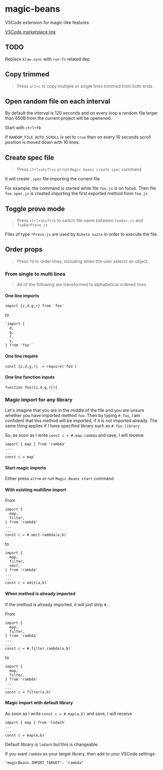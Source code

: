 # magic-beans

VSCode extension for magic-like features

[VSCode marketplace link](https://marketplace.visualstudio.com/items?itemName=selfrefactor.magic-beans)

## TODO

Replace `klaw-sync` with `run-fn` related dep

## Copy trimmed

> Press `alt+c` to copy multiple or single lines trimmed from both ends

## Open random file on each interval

By default the interval is 120 seconds and on every loop a random file larger than 650B from the current project will be openened.

Start with `ctrl+f8`

If `RANDOM_FILE_AUTO_SCROLL` is set to `true` then on every 10 seconds scroll position is moved down with 10 lines.

## Create spec file

> Press `ctrl+shift+x` or run `Magic beans create spec` command

It will create `.spec` file importing the current file

For example, the command is started while file `foo.js` is on focus.
Then file `foo.spec.js` is created importing the first exported method from `foo.js`

## Toggle prove mode

> Press `ctrl+shift+h` to switch file name between `fooBar.js` and `fooBarProve.js`

Files of type `*Prove.js` are used by `Niketa suite` in order to execute the file.

## Order props

> Press `f8` to order lines, including when the user selects an object.

### From single to multi lines

> All of the following are transformed to alphabetical ordered lines

#### One line imports

`import {z,d,g,r} from 'foo'`

to

```
`import {
  d,
  g,
  r,
  z,
} from 'foo'`
```

#### One line require

`const {z,d,g,r}  = require('foo')`

#### One line function inputs

`function foo({z,d,g,r}){`

### Magic import for any library

Let's imagine that you are in the middle of the file and you are unsure whether you have imported method `foo`. Then by typing `#.foo`, I am confident that this method will be imported, if it is not imported already. The same thing applies if I have specified library such as `#.foo.library`

So, as soon as I write `const c = #.map.rambda` and save, I will receive

```
import { map } from 'rambda'
...
...
const c = map`
```

#### Start magic imports

Either press `alt+m` or run `Magic Beans start` command

#### With existing multiline import

From

```
import {
  map,
  filter,
} from 'rambda'
...
...
const c = #.omit.rambda(a,b)`
```

to

```
import {
  map,
  filter,
  omit,
} from 'rambda'
...
...
const c = omit(a,b)`
```

#### When method is already imported

If the method is already imported, it will just strip `#.`.

From

```
import {
  map,
  filter,
} from 'rambda'
...
...
const c = #.filter.rambda(a,b)`
```

to

```
import {
  map,
  filter,
} from 'rambda'
...
...
const c = filter(a,b)`
```

#### Magic import with default library

As soon as I write `const c = #.map(a,b)` and save, I will receive

```
import { map } from 'lodash'
...
...
const c = map(a,b)`
```

Default library is `lodash` but this is changeable.

If you want `rambda` as your target library, then add to your VSCode settings:

```
"magicBeans.IMPORT_TARGET": "rambda"
```
